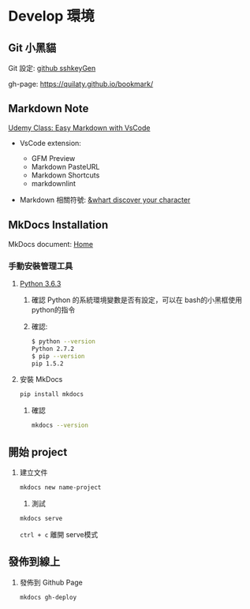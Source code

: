 # Develop 環境

## Git 小黑貓

Git 設定: [github sshkeyGen](http://wiki.csie.ncku.edu.tw/github)

gh-page: <https://quilaty.github.io/bookmark/>

## Markdown Note

[Udemy Class: Easy Markdown with VsCode](https://www.udemy.com/easy-markdown-with-vs-code/learn/v4/content)

* VsCode extension:
  * GFM Preview
  * Markdown PasteURL
  * Markdown Shortcuts
  * markdownlint

* Markdown 相關符號: [&whart discover your character](http://www.amp-what.com/unicode/search/fire)

## MkDocs Installation

MkDocs document: [Home](http://www.mkdocs.org/)

### 手動安裝管理工具

1. [Python 3.6.3](https://www.python.org/)
    1. 確認 Python 的系統環境變數是否有設定，可以在 bash的小黑框使用 python的指令
    1. 確認:

        ```bash
        $ python --version
        Python 2.7.2
        $ pip --version
        pip 1.5.2
        ```

1. 安裝 MkDocs

    ```bash
    pip install mkdocs
    ```

    1. 確認

        ```bash
        mkdocs --version
        ```

## 開始 project

1. 建立文件
    ```bash
    mkdocs new name-project
    ```
    1. 測試
    ```bash
    mkdocs serve
    ```
    `ctrl + c` 離開 serve模式

## 發佈到線上

1. 發佈到 Github Page
    ```bash
    mkdocs gh-deploy
    ```

